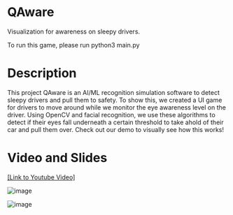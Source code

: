 # QAware
Visualization for awareness on sleepy drivers.


To run this game, please run python3 main.py

# Description

This project QAware is an AI/ML recognition simulation software to detect sleepy drivers and pull them to safety. To show this, we created a UI game for drivers to move around while we monitor the eye awareness level on the driver. Using OpenCV and facial recognition, we use these algorithms to detect if their eyes fall underneath a certain threshold to take ahold of their car and pull them over. Check out our demo to visually see how this works!

# Video and Slides


[[Link to Youtube Video]](https://www.youtube.com/watch?v=sFfkbDG4CC0&ab_channel=AllanSun)

![image](https://user-images.githubusercontent.com/51948580/127405486-6458cf48-fa84-4a34-84de-56723a8f9f4c.png)


![image](https://user-images.githubusercontent.com/51948580/127405444-a4b49423-d85d-405d-8504-a26c588ffc3a.png)

